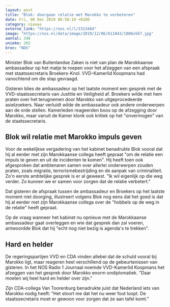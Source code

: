 ```yaml
---
layout: post
title: "Blok: doorgaan relatie met Marokko te verbeteren"
date: Fri, 06 Dec 2019 08:58:10 +0100
category: nieuws
externe_link: "https://nos.nl/l/2313484"
image: "https://nos.nl/data/image/2019/12/06/611843/1008x567.jpg"
aantal: 348
unieke: 202
bron: "NOS"
---
```


<p>Minister Blok van Buitenlandse Zaken is niet van plan de Marokkaanse ambassadeur op het matje te roepen voor het afzeggen van een afspraak met staatssecretaris Broekers-Knol. VVD-Kamerlid Koopmans had vanochtend om die stap gevraagd.</p>
<p>Gisteren blies de ambassadeur op het laatste moment een gesprek met de VVD-staatssecretaris van Justitie en Veiligheid af. Broekers wilde met hem praten over het terugnemen door Marokko van uitgeprocedeerde asielzoekers. Naar verluidt wilde de ambassadeur ook andere onderwerpen aan de orde stellen. Kamerleden reageerden boos op de afzegging door Marokko, maar vanuit de Kamer klonk ook kritiek op het "onvermogen" van de staatssecretaris.</p>
<h2>Blok wil relatie met Marokko impuls geven</h2>
<p>Voor de wekelijkse vergadering van het kabinet benadrukte Blok vooral dat hij al eerder met zijn Marokkaanse collega heeft gepraat "om de relatie een impuls te geven en uit de incidenten te komen". Hij heeft toen ook afgesproken dat ambtenaren samen over allerlei onderwerpen zouden praten, zoals migratie, terrorismebestrijding en de aanpak van criminaliteit. Zo'n eerste ambtelijke gesprek is er al geweest. "Ik wil eigenlijk op die weg verder. Zo kunnen we er samen voor zorgen dat de relatie verbetert."</p>
<p>Dat gisteren de afspraak tussen de ambassadeur en Broekers op het laatste moment niet doorging, illustreert volgens Blok nog eens dat het goed is dat hij al eerder met zijn Marokkaanse collega over de "hobbels op de weg in de relatie" heeft gepraat.</p>
<p>Op de vraag wanneer het kabinet nu opnieuw met de Marokkaanse ambassadeur gaat overleggen en wie dat gesprek dan zal voeren, antwoordde Blok dat hij "echt nog niet bezig is agenda's te trekken".</p>
<h2>Hard en helder</h2>
<p>De regeringspartijen VVD en CDA vinden allebei dat de schuld vooral bij Marokko ligt, maar reageren heel verschillend op de gebeurtenissen van gisteren. In het NOS Radio 1 Journaal noemde VVD-Kamerlid Koopmans het afzeggen van het gesprek door Marokko enorm ondiplomatiek. "Daar moeten wij heel hard en helder over zijn."</p>
<p>Zijn CDA-collega Van Toorenburg benadrukte juist dat Nederland iets van Marokko nodig heeft: "Het stoort me dat het nu weer fout loopt. De staatssecretaris moet er gewoon voor zorgen dat ze aan tafel komt."</p>
